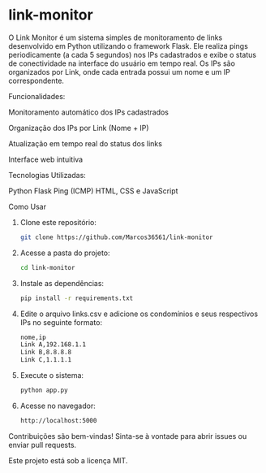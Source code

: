 # link-monitor
O Link Monitor é um sistema simples de monitoramento de links desenvolvido em Python utilizando o framework Flask. Ele realiza pings periodicamente (a cada 5 segundos) nos IPs cadastrados e exibe o status de conectividade na interface do usuário em tempo real. Os IPs são organizados por Link, onde cada entrada possui um nome e um IP correspondente.

Funcionalidades:

Monitoramento automático dos IPs cadastrados

Organização dos IPs por Link (Nome + IP)

Atualização em tempo real do status dos links

Interface web intuitiva


Tecnologias Utilizadas:

Python
Flask
Ping (ICMP)
HTML, CSS e JavaScript


Como Usar

1. Clone este repositório:

   ```sh
   git clone https://github.com/Marcos36561/link-monitor
   ```
   
3. Acesse a pasta do projeto:

   ```sh
   cd link-monitor
   ```

4. Instale as dependências:

   ```sh
   pip install -r requirements.txt
   ```

6. Edite o arquivo links.csv e adicione os condomínios e seus respectivos IPs no seguinte formato:

   ```sh
   nome,ip
   Link A,192.168.1.1
   Link B,8.8.8.8
   Link C,1.1.1.1
   ```

7. Execute o sistema:

   ```sh
   python app.py
   ```

8. Acesse no navegador:

   ```sh
   http://localhost:5000
   ```

Contribuições são bem-vindas! Sinta-se à vontade para abrir issues ou enviar pull requests.


Este projeto está sob a licença MIT.
